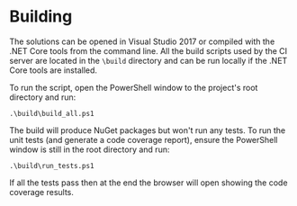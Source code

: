 # Building

The solutions can be opened in Visual Studio 2017 or compiled with the .NET Core
tools from the command line. All the build scripts used by the CI server are
located in the `\build` directory and can be run locally if the .NET Core tools
are installed.

To run the script, open the PowerShell window to the project's root directory and
run:

    .\build\build_all.ps1

The build will produce NuGet packages but won't run any tests. To run the unit
tests (and generate a code coverage report), ensure the PowerShell window is
still in the root directory and run:

    .\build\run_tests.ps1

If all the tests pass then at the end the browser will open showing the code
coverage results.
